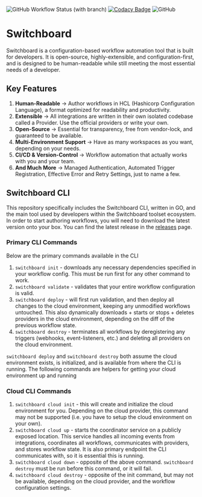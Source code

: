![GitHub Workflow Status (with branch)](https://img.shields.io/github/actions/workflow/status/switchboard-org/switchboard/ci.yaml)
[![Codacy Badge](https://app.codacy.com/project/badge/Grade/b8033196b71241a18242c53ba868cc45)](https://www.codacy.com/gh/switchboard-org/switchboard/dashboard?utm_source=github.com&amp;utm_medium=referral&amp;utm_content=switchboard-org/switchboard&amp;utm_campaign=Badge_Grade)
![GitHub](https://img.shields.io/github/license/switchboard-org/switchboard)

# Switchboard

Switchboard is a configuration-based workflow automation tool that is built for developers. It is open-source,
highly-extensible, and configuration-first, and is designed to be human-readable while still meeting the most
essential needs of a developer.

## Key Features

1. **Human-Readable** -> Author workflows in HCL (Hashicorp Configuration Language), a format optimized for readability
   and productivity.
2. **Extensible** -> All integrations are written in their own isolated codebase called a Provider. Use the official
   providers or write your own.
3. **Open-Source** -> Essential for transparency, free from vendor-lock, and guaranteed to be available.
4. **Multi-Environment Support** -> Have as many workspaces as you want, depending on your needs.
5. **CI/CD & Version-Control** -> Workflow automation that actually works with you and your team.
6. **And Much More** -> Managed Authentication, Automated Trigger Registration, Effective Error and Retry Settings, just
   to name a few.

## Switchboard CLI

This repository specifically includes the Switchboard CLI, written in GO, and the main tool used by developers within
the
Switchboard toolset ecosystem. In order to start authoring workflows, you will need to download the latest
version onto your box. You can find the latest release in the
[releases](https://github.com/switchboard-org/switchboard/releases) page.

### Primary CLI Commands

Below are the primary commands available in the CLI

1. `switchboard init` - downloads any necessary dependencies specified in your workflow config. This must
   be run first for any other command to work.
2. `switchboard validate` - validates that your entire workflow configuration is valid.
3. `switchboard deploy` - will first run validation, and then deploy all changes to the cloud environment, keeping
   any unmodified workflows untouched. This also dynamically downloads + starts or stops + deletes providers in the
   cloud environment,
   depending on the diff of the previous workflow state.
4. `switchboard destroy` - terminates all workflows by deregistering any triggers (webhooks, event-listeners, etc.)
   and deleting all providers on the cloud environment.

`switchboard deploy` and `switchboard destroy` both assume the cloud environment exists, is initialized, and is
available
from where the CLI is running. The following commands are helpers for getting your cloud environment up and running

### Cloud CLI Commands

1. `switchboard cloud init` - this will create and initialize the cloud environment for you. Depending on the cloud
   provider,
   this command may not be supported (i.e. you have to setup the cloud environment on your own).
2. `switchboard cloud up` - starts the coordinator service on a publicly exposed location. This service handles all
   incoming
   events from integrations, coordinates all workflows, communicates with providers, and stores workflow state. It is
   also
   primary endpoint the CLI communicates with, so it is essential this is running.
3. `switchboard cloud down` - opposite of the above command. `switchboard destroy` must be run before this command, or
   it will fail.
4. `switchboard cloud destroy` - opposite of the init command, but may not be available, depending on the cloud
   provider, and the
   workflow configuration settings.
